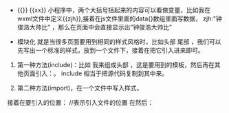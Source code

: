 - {{}}
{{xx}}  小程序中，两个大括号括起来的内容可以看做变量，比如我在wxml文件中定义<text>{{zjh}}</text>,接着在js文件里面的data{}数组里面写数据，
zjh:"钟俊浩大帅比" ，那么在页面中会直接显示出"钟俊浩大帅比"

- 模块化
    就是当很多页面要用到相同的样式风格时，比如头部 尾部 ，我们可以先写出一个标准的样式，放到一个文件下，接着在把它引入进来即可。
1. 第一种方法(include)：比如 <view > 我来组成头部 </view> ，这是要用到的模板，然后再在其他页面引入：<include src="../moban/header" />。 include 相当于把源代码复制到其中来。

2. 第二种方法(import)，在一个文件中写入样式，
<template  name="foot1">
  这是尾部
</template>

<template  name="foot2">
  这是尾部2
</template>


接着在要引入的位置：
<import src="../moban/footer" /> //表示引入文件的位置
在然后：
<template is="foot1" />
<template is="foot2" />


#事件
    事件的分类： -点击事件 tap
                - 长按事件 longtap
                - 触摸事件 touchstart touchend touchmove  touchcancle(即触摸事件被打断，比如来电话时)
                - 其他 submit input ....


    此外，还有事件的冒泡和非冒泡：
                冒泡事件：点击事件，长按事件，触摸事件
                非冒泡事件：除了上面三种事件以外都是

    冒泡事件指，比如  view1>view2>view3 三个盒子包裹，分别嵌入点击事件，当我点击了最里层的view3时，view1 view2的事件也被触发了。


#事件的绑定

1. bind绑定  事件绑定不会阻止冒泡事件向上冒泡
2. catch绑定  事件绑定可以阻止冒泡事件向上冒泡，冒泡无效。



